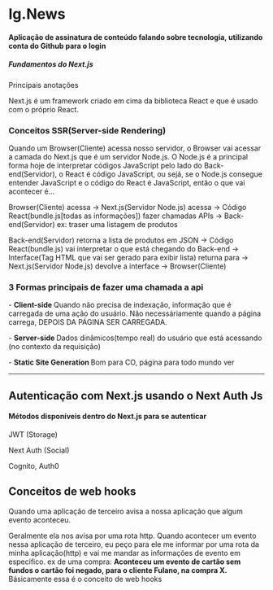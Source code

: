 # Ig.News

<h4>Aplicação de assinatura de conteúdo falando sobre tecnologia, utilizando conta do Github para o login</h4>

<h5>Fundamentos do Next.js</h5>
<span>Principais anotações</span>

<p>Next.js é um framework criado em cima da biblioteca React e que é usado com o próprio React.</p>

<h3>Conceitos SSR(Server-side Rendering)</h3>

<p>
Quando um Browser(Cliente) acessa nosso servidor, o Browser vai acessar a camada do Next.js que é um servidor Node.js. O Node.js é a principal forma hoje de interpretar códigos JavaScript pelo lado do Back-end(Servidor), o React é código JavaScript, ou sejá, se o Node.js consegue entender JavaScript e o código do React é JavaScript, então o que vai acontecer é...

Browser(Cliente) acessa -> Next.js(Servidor Node.js) acessa -> Código React(bundle.js[todas as informações]) fazer chamadas APIs -> Back-end(Servidor) ex: traser uma listagem de produtos

Back-end(Servidor) retorna a lista de produtos em JSON -> Código React(bundle.js) vai interpretar o que está chegando do Back-end -> Interface(Tag HTML que vai ser gerado para exibir lista) returna para -> Next.js(Servidor Node.js) devolve a interface -> Browser(Cliente)
</p>


<h3>3 Formas principais de fazer uma chamada a api</h3>
<p>- <strong>Client-side </strong>Quando não precisa de indexação, informação que é carregada de uma ação do usuário. Não
  necessáriamente quando a página carrega, DEPOIS DA PÁGINA SER CARREGADA.</p>
<p>- <strong>Server-side </strong>Dados dinâmicos(tempo real) do usuário que está acessando (no contexto da requisição)</p>
<p>- <strong>Static Site Generation </strong>Bom para CO, página para todo mundo ver</p>

<hr>

<h2>Autenticação com Next.js usando o Next Auth Js</h2>

<h4>Métodos disponíveis dentro do Next.js para se autenticar</h4>
<p>JWT (Storage)</p>
<p>Next Auth (Social)</p>
<p>Cognito, Auth0</p>

<h2>Conceitos de web hooks</h2>
<p>Quando uma aplicação de terceiro avisa a nossa aplicação que algum evento aconteceu.</p>
<p>
  Geralmente ela nos avisa por uma rota http. Quando acontecer um evento nessa aplicação de terceiro,
  eu peço para ele me informar por uma rota da minha aplicação(http) e vai me mandar as informações de
  evento em especifico.
  ex de uma compra: <strong>Aconteceu um evento de cartão sem fundos o cartão foi negado, para 
  o cliente Fulano, na compra X.</strong>
  Básicamente essa é o conceito de web hooks
</p>

